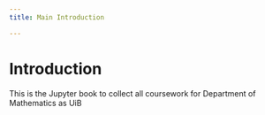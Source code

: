 ```yaml
---
title: Main Introduction

---
```


# Introduction

This is the Jupyter book to collect all coursework for Department of Mathematics as UiB